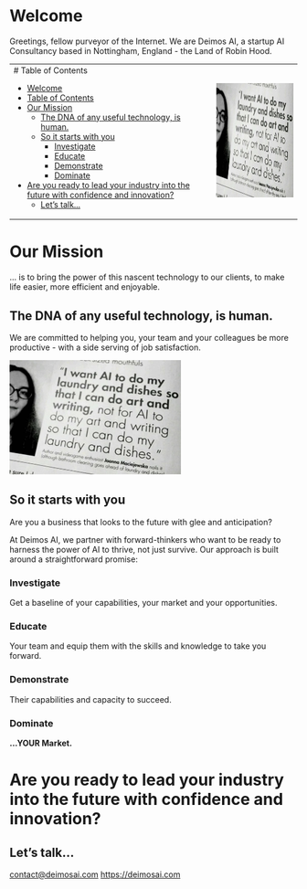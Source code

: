 # Welcome

Greetings, fellow purveyor of the Internet. We are Deimos AI, a startup AI Consultancy based in Nottingham, England - the Land of Robin Hood.

<table>
<tr>
<td>
# Table of Contents

- [Welcome](#welcome)
- [Table of Contents](#table-of-contents)
- [Our Mission](#our-mission)
  - [The DNA of any useful technology, is human.](#the-dna-of-any-useful-technology-is-human)
  - [So it starts with you](#so-it-starts-with-you)
    - [Investigate](#investigate)
    - [Educate](#educate)
    - [Demonstrate](#demonstrate)
    - [Dominate](#dominate)
- [Are you ready to lead your industry into the future with confidence and innovation?](#are-you-ready-to-lead-your-industry-into-the-future-with-confidence-and-innovation)
  - [Let’s talk...](#lets-talk)
</td>
<td>
<img src="image.png" alt="I want AI to do my laundry" width="300" height="200">
</td>
</tr>
</table>

# Our Mission

... is to bring the power of this nascent technology to our clients, to make life easier, more efficient and enjoyable.

## The DNA of any useful technology, is human.

We are committed to helping you, your team and your colleagues be more productive - with a side serving of job satisfaction.

<img src="image.png" alt="I want AI to do my laundry" width="300" height="200">

## So it starts with you

Are you a business that looks to the future with glee and anticipation?

At Deimos AI, we partner with forward-thinkers who want to be ready to harness the power of AI to thrive, not just survive. Our approach is built around a straightforward promise:

### Investigate

Get a baseline of your capabilities, your market and your opportunities.

### Educate

Your team and equip them with the skills and knowledge to take you forward.

### Demonstrate

Their capabilities and capacity to succeed.

### Dominate

**...YOUR Market.**


# Are you ready to lead your industry into the future with confidence and innovation?

## Let’s talk...

contact@deimosai.com
https://deimosai.com
